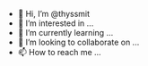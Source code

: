 - 👋 Hi, I’m @thyssmit
- 👀 I’m interested in ...
- 🌱 I’m currently learning ...
- 💞️ I’m looking to collaborate on ...
- 📫 How to reach me ...

<!---
thyssmit/thyssmit is a ✨ special ✨ repository because its `README.md` (this file) appears on your GitHub profile.
You can click the Preview link to take a look at your changes.
--->
